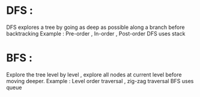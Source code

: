# DFS :
DFS explores a tree by going as deep as possible along a branch before backtracking
Example : Pre-order , In-order , Post-order
DFS uses stack

# BFS :
Explore the tree level by level , explore all nodes at current level before moving deeper. 
Example : Level order traversal , zig-zag traversal 
BFS uses queue